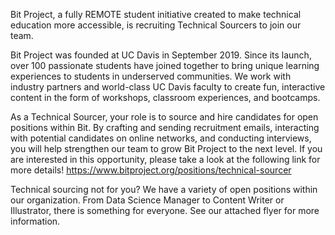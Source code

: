 Bit Project, a fully REMOTE student initiative created to make technical education more accessible, is recruiting Technical Sourcers to join our team. 

Bit Project was founded at UC Davis in September 2019. Since its launch, over 100 passionate students have joined together to bring unique learning experiences to students in underserved communities. We work with industry partners and world-class UC Davis faculty to create fun, interactive content in the form of workshops, classroom experiences, and bootcamps. 

As a Technical Sourcer, your role is to source and hire candidates for open positions within Bit. By crafting and sending recruitment emails, interacting with potential candidates on online networks, and conducting interviews, you will help strengthen our team to grow Bit Project to the next level. If you are interested in this opportunity, please take a look at the following link for more details! https://www.bitproject.org/positions/technical-sourcer

Technical sourcing not for you? We have a variety of open positions within our organization. From Data Science Manager to Content Writer or Illustrator, there is something for everyone. See our attached flyer for more information.
